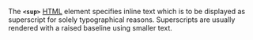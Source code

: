 The **`<sup>`** [HTML](https://developer.mozilla.org/en-US/docs/Web/HTML) element specifies inline text which is to be displayed as superscript for solely typographical reasons. Superscripts are usually rendered with a raised baseline using smaller text.
